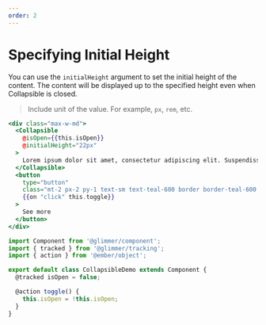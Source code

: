 ```yaml
---
order: 2
---
```


# Specifying Initial Height

You can use the `initialHeight` argument to set the initial height of the content.
The content will be displayed up to the specified height even when Collapsible is closed.

> Include unit of the value. For example, `px`, `rem`, etc.

```hbs template
<div class="max-w-md">
  <Collapsible
    @isOpen={{this.isOpen}}
    @initialHeight="22px"
  >
    Lorem ipsum dolor sit amet, consectetur adipiscing elit. Suspendisse malesuada lacus ex, sit amet blandit leo lobortis eget. Lorem ipsum dolor sit amet, consectetur adipiscing elit. Suspendisse malesuada lacus ex, sit amet blandit leo lobortis eget.
  </Collapsible>
  <button
    type="button"
    class="mt-2 px-2 py-1 text-sm text-teal-600 border border-teal-600 rounded hover:bg-teal-700 hover:text-white"
    {{on "click" this.toggle}}
  >
    See more
  </button>
</div>
```

```js component
import Component from '@glimmer/component';
import { tracked } from '@glimmer/tracking';
import { action } from '@ember/object';

export default class CollapsibleDemo extends Component {
  @tracked isOpen = false;

  @action toggle() {
    this.isOpen = !this.isOpen;
  }
}
```
